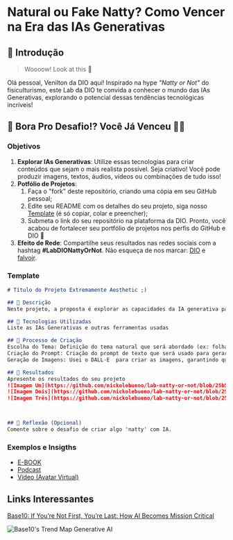 # Natural ou Fake Natty? Como Vencer na Era das IAs Generativas

## 🚀 Introdução

> Woooow! Look at this 👀

Olá pessoal, Venilton da DIO aqui! Inspirado na hype _"Natty or Not"_ do fisiculturismo, este Lab da DIO te convida a conhecer o mundo das IAs Generativas, explorando o potencial dessas tendências tecnológicas incríveis!

## 🎯 Bora Pro Desafio!? Você Já Venceu 💪🤓

### Objetivos

1. **Explorar IAs Generativas**: Utilize essas tecnologias para criar conteúdos que sejam o mais realista possível. Seja criativo! Você pode produzir imagens, textos, áudios, vídeos ou combinações de tudo isso!
1. **Potfólio de Projetos**:
    1. Faça o "fork" deste repositório, criando uma cópia em seu GitHub pessoal;
    2. Edite seu README com os detalhes do seu projeto, siga nosso [Template](#template) (é só copiar, colar e preencher);
    3. Submeta o link do seu repositório na plataforma da DIO. Pronto, você acabou de fortalecer seu portfólio de projetos nos perfis do GitHub e DIO 🚀
1. **Efeito de Rede**: Compartilhe seus resultados nas redes sociais com a hashtag **#LabDIONattyOrNot**. Não esqueça de nos marcar: [DIO](https://www.linkedin.com/school/dio-makethechange) e [falvojr](https://www.linkedin.com/in/falvojr).

### Template

```markdown
# Título do Projeto Extremamente Aesthetic ;)

## 📒 Descrição
Neste projeto, a proposta é explorar as capacidades da IA generativa para criar imagens altamente realistas que capturam a beleza da natureza em seus detalhes mais sutis. A ideia é utilizar IA para gerar imagens como close-ups de folhas, flores, texturas de cascas de árvores e padrões naturais, utilizando a luz natural e a complexidade das texturas naturais.

## 🤖 Tecnologias Utilizadas
Liste as IAs Generativas e outras ferramentas usadas

## 🧐 Processo de Criação
Escolha do Tema: Definição do tema natural que será abordado (ex: folhas com orvalho, flores, padrões de areia, etc.).
Criação do Prompt: Criação do prompt de texto que será usado para gerar as imagens realistas.
Geração de Imagens: Usei o DALL·E  para criar as imagens, garantindo que as descrições dos prompts se concentrem em realismo, detalhes e elementos naturais.

## 🚀 Resultados
Apresente os resultados do seu projeto
![Imagem Um](https://github.com/nickolebueno/lab-natty-or-not/blob/25b57f80b9351ee756a2e3f614eb18325393c783/fakeornatty1.jpeg)
![Imagem Dois](https://github.com/nickolebueno/lab-natty-or-not/blob/25b57f80b9351ee756a2e3f614eb18325393c783/fakeornatty2.jpeg)
![Imagem Três](https://github.com/nickolebueno/lab-natty-or-not/blob/25b57f80b9351ee756a2e3f614eb18325393c783/fakeornatty3.jpeg)



## 💭 Reflexão (Opcional)
Comente sobre o desafio de criar algo 'natty' com IA.
```

### Exemplos e Insigths

- [E-BOOK](/exemplos/E-BOOK.md)
- [Podcast](/exemplos/PODCAST.md)
- [Vídeo (Avatar Virtual)](/exemplos/VIDEO.md)

## Links Interessantes

[Base10: If You’re Not First, You’re Last: How AI Becomes Mission Critical](https://base10.vc/post/generative-ai-mission-critical/)

![Base10's Trend Map Generative AI](https://github.com/digitalinnovationone/lab-natty-or-not/assets/730492/f4df26e8-f8f7-4419-8252-c69d73ea930c)
